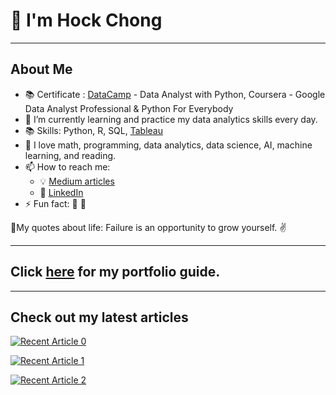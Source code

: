# 👋 I'm Hock Chong 

***
## About Me 
- 📚 Certificate : [DataCamp](https://www.datacamp.com/profile/ganhockchong) - Data Analyst with Python, Coursera - Google Data Analyst Professional & Python For Everybody 
- 🌱 I’m currently learning and practice my data analytics skills every day.
- 📚 Skills: Python, R, SQL, [Tableau](https://public.tableau.com/app/profile/hockchong)
- :compass: I love math, programming, data analytics, data science, AI, machine learning, and reading.
- 📫 How to reach me: 
  - :bulb: [Medium articles](https://medium.com/@HockChong)
  - :office: [LinkedIn](https://https://www.linkedin.com/in/hockchong/)
- ⚡ Fun fact: 🧘 :basketball:

💪My quotes about life: Failure is an opportunity to grow yourself. ✌️

***

## Click [here](https://github.com/HockChong/Portfolio-Guide/blob/main/README.md) for my portfolio guide. 

***

## Check out my latest articles
<a target="_blank" href="https://github-readme-medium-recent-article.vercel.app/medium/@HockChong/0"><img src="https://github-readme-medium-recent-article.vercel.app/medium/@HockChong/0" alt="Recent Article 0">

<a target="_blank" href="https://github-readme-medium-recent-article.vercel.app/medium/@HockChong/1"><img src="https://github-readme-medium-recent-article.vercel.app/medium/@HockChong/1" alt="Recent Article 1">
  
<a target="_blank" href="https://github-readme-medium-recent-article.vercel.app/medium/@HockChong/2"><img src="https://github-readme-medium-recent-article.vercel.app/medium/@HockChong/2" alt="Recent Article 2">


